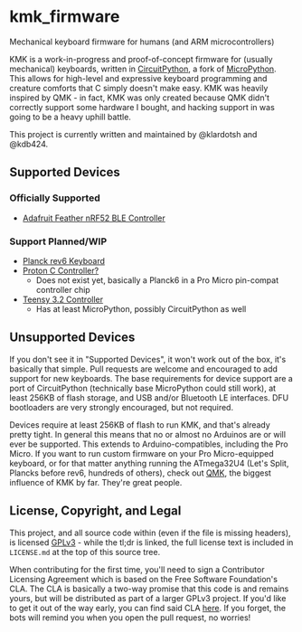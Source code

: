 # kmk_firmware

Mechanical keyboard firmware for humans (and ARM microcontrollers)

KMK is a work-in-progress and proof-of-concept firmware for (usually mechanical)
keyboards, written in
[CircuitPython](https://github.com/adafruit/circuitpython), a fork of
[MicroPython](https://micropython.org/). This allows for high-level and
expressive keyboard programming and creature comforts that C simply doesn't
make easy. KMK was heavily inspired by QMK - in fact, KMK was only created
because QMK didn't correctly support some hardware I bought, and hacking support
in was going to be a heavy uphill battle.

This project is currently written and maintained by @klardotsh and @kdb424.


## Supported Devices

### Officially Supported
- [Adafruit Feather nRF52 BLE Controller](https://www.adafruit.com/product/3406)

### Support Planned/WIP
- [Planck rev6 Keyboard](https://olkb.com/planck)
- [Proton C
  Controller?](https://www.reddit.com/r/MechanicalKeyboards/comments/87cw36/render_of_the_qmk_proton_c_qmkpowered_pro_micro/)
    * Does not exist yet, basically a Planck6 in a Pro Micro pin-compat controller chip
- [Teensy 3.2 Controller](https://www.adafruit.com/product/2756)
    * Has at least MicroPython, possibly CircuitPython as well


## Unsupported Devices

If you don't see it in "Supported Devices", it won't work out of the box, it's
basically that simple. Pull requests are welcome and encouraged to add support
for new keyboards. The base requirements for device support are a port of
CircuitPython (technically base MicroPython could still work), at least
256KB of flash storage, and USB and/or Bluetooth LE interfaces. DFU
bootloaders are very strongly encouraged, but not required.

Devices require at least 256KB of flash to run KMK, and that's already pretty
tight. In general this means that no or almost no Arduinos are or will ever be
supported. This extends to Arduino-compatibles, including the Pro Micro. If you
want to run custom firmware on your Pro Micro-equipped keyboard, or for that
matter anything running the ATmega32U4 (Let's Split, Plancks before rev6,
hundreds of others), check out [QMK](https://github.com/qmk/qmk_firmware), the
biggest influence of KMK by far. They're great people.


## License, Copyright, and Legal

This project, and all source code within (even if the file is missing headers),
is licensed
[GPLv3](https://tldrlegal.com/license/gnu-general-public-license-v3-(gpl-3)) -
while the tl;dr is linked, the full license text is included in `LICENSE.md` at
the top of this source tree.

When contributing for the first time, you'll need to sign a Contributor
Licensing Agreement which is based on the Free Software Foundation's CLA. The
CLA is basically a two-way promise that this code is and remains yours, but will
be distributed as part of a larger GPLv3 project. If you'd like to get it out of
the way early, you can find said CLA [here](
https://cla-assistant.io/klardotsh/kmk_firmware). If you forget, the bots will
remind you when you open the pull request, no worries!
